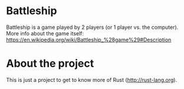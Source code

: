 # Battleship

Battleship is a game played by 2 players (or 1 player vs. the computer).
More info about the game itself: https://en.wikipedia.org/wiki/Battleship_%28game%29#Description

# About the project
This is just a project to get to know more of Rust (http://rust-lang.org).
